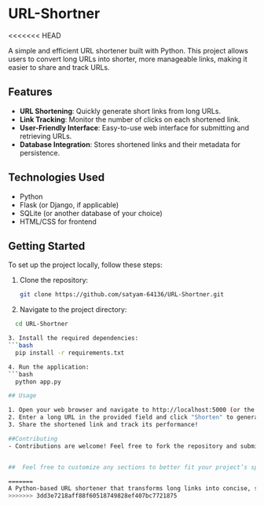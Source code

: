 # URL-Shortner
<<<<<<< HEAD

A simple and efficient URL shortener built with Python. This project allows users to convert long URLs into shorter, more manageable links, making it easier to share and track URLs.

## Features

- **URL Shortening**: Quickly generate short links from long URLs.
- **Link Tracking**: Monitor the number of clicks on each shortened link.
- **User-Friendly Interface**: Easy-to-use web interface for submitting and retrieving URLs.
- **Database Integration**: Stores shortened links and their metadata for persistence.

## Technologies Used

- Python
- Flask (or Django, if applicable)
- SQLite (or another database of your choice)
- HTML/CSS for frontend

## Getting Started

To set up the project locally, follow these steps:

1. Clone the repository:
   ```bash
   git clone https://github.com/satyam-64136/URL-Shortner.git

2. Navigate to the project directory:
  ```bash
    cd URL-Shortner

3. Install the required dependencies:
  ```bash
    pip install -r requirements.txt

4. Run the application:
  ```bash
    python app.py

## Usage

1. Open your web browser and navigate to http://localhost:5000 (or the port you specified).
2. Enter a long URL in the provided field and click "Shorten" to generate your new short link.
3. Share the shortened link and track its performance!

##Contributing
- Contributions are welcome! Feel free to fork the repository and submit pull requests.


##  Feel free to customize any sections to better fit your project’s specifics!

=======
A Python-based URL shortener that transforms long links into concise, shareable URLs. Featuring a user-friendly interface and link tracking, this project makes it easy to manage and monitor your links efficiently.
>>>>>>> 3dd3e7218aff88f60518749828ef407bc7721875
